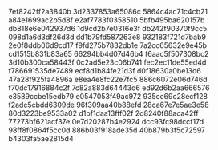7ef8242ff2a3840b
3d2337853a65086c
5864c4ac71c4cb21
a84e1699ac2b5d8f
e2af7783f0358510
5bfb495ba620157b
db818e6e042937d6
1d9cd2b7e0316e3f
db242f90370f9cc5
098d1a6d3df26d3d
dd1b79fd587263e8
932183f721d7bab9
2e0f8ddb06d9cd17
f9fd275b7832db1e
7a2cc65632e9e45b
cd1515b831b83a65
66294bb4d07d46b4
f6aac5f507308bc2
3d10b300ca58443f
0c2ad5e23c06b741
fec2ec11de55ed4d
f786691535de7489
ecf8d1b84fe21d3f
d0f18630a0be13d6
47a28f925fa4896a
e8ea4e8fc22e7fc5
886c6072e06d746d
f70dc17916884c2f
7c82a883d64443d6
ed92d6b2aa666576
e3589ccbe15edb79
e0547053f49ac972
935cc69c28ecf128
f2adc5cbdd6309de
96f309aa40b88efd
28ca67e7e5ae3e58
80d3223be9533a02
d1bf1daa13fff02f
2d8240f88aca42ff
77273bf621acf37e
0e7d20287b4e2924
dcc93fc98dccf17d
98ff8f0864f5cc0d
886b03f918ade35d
40b879b3f5c72597
b4303fa5ae2815d4

